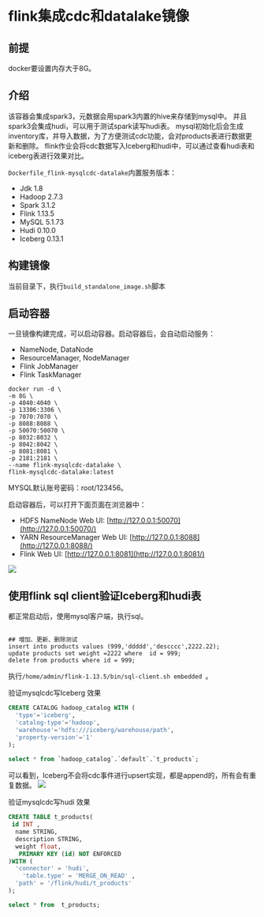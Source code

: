 # flink集成cdc和datalake镜像
## 前提
docker要设置内存大于8G。

## 介绍
该容器会集成spark3，元数据会用spark3内置的hive来存储到mysql中。
并且spark3会集成hudi，可以用于测试spark读写hudi表。
mysql初始化后会生成inventory库，并导入数据，为了方便测试cdc功能，会对products表进行数据更新和删除。
flink作业会将cdc数据写入Iceberg和hudi中，可以通过查看hudi表和iceberg表进行效果对比。


`Dockerfile_flink-mysqlcdc-datalake`内置服务版本：
- Jdk 1.8
- Hadoop 2.7.3
- Spark 3.1.2
- Flink 1.13.5
- MySQL 5.1.73
- Hudi 0.10.0
- Iceberg 0.13.1
## 构建镜像
当前目录下，执行`build_standalone_image.sh`脚本

## 启动容器
一旦镜像构建完成，可以启动容器。启动容器后，会自动启动服务：
- NameNode, DataNode
- ResourceManager, NodeManager
- Flink JobManager
- Flink TaskManager

```shell script
docker run -d \
-m 8G \
-p 4040:4040 \
-p 13306:3306 \
-p 7070:7070 \
-p 8088:8088 \
-p 50070:50070 \
-p 8032:8032 \
-p 8042:8042 \
-p 8081:8081 \
-p 2181:2181 \
--name flink-mysqlcdc-datalake \
flink-mysqlcdc-datalake:latest
```
MYSQL默认账号密码：root/123456。

启动容器后，可以打开下面页面在浏览器中：
- HDFS NameNode Web UI: [http://127.0.0.1:50070](http://127.0.0.1:50070/)
- YARN ResourceManager Web UI: [http://127.0.0.1:8088](http://127.0.0.1:8088/)
- Flink Web UI: [http://127.0.0.1:8081](http://127.0.0.1:8081/)

![](http://image-picgo.test.upcdn.net/img/20220218185058.png)

## 使用flink sql client验证Iceberg和hudi表
都正常启动后，使用mysql客户端，执行sql。
```mysql

## 增加、更新、删除测试
insert into products values (999,'ddddd','descccc',2222.22);
update products set weight =2222 where  id = 999;
delete from products where id = 999;

```
执行`/home/admin/flink-1.13.5/bin/sql-client.sh embedded `。

验证mysqlcdc写Iceberg 效果
```sql
CREATE CATALOG hadoop_catalog WITH (
  'type'='iceberg',
  'catalog-type'='hadoop',
  'warehouse'='hdfs:///iceberg/warehouse/path',
  'property-version'='1'
);
  
select * from `hadoop_catalog`.`default`.`t_products`;


```
可以看到，Iceberg不会将cdc事件进行upsert实现，都是append的，所有会有重复数据。
![](http://image-picgo.test.upcdn.net/img/20220218190535.png)

验证mysqlcdc写hudi 效果
```sql
CREATE TABLE t_products(
 id INT ,
  name STRING,
  description STRING,
  weight float,
   PRIMARY KEY (id) NOT ENFORCED
)WITH (
  'connector' = 'hudi',
    'table.type' = 'MERGE_ON_READ' ,
  'path' = '/flink/hudi/t_products'
);

select * from  t_products;
```

## 


## 
